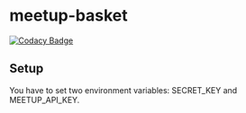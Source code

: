 meetup-basket
=============

[![Codacy Badge](https://www.codacy.com/project/badge/a8bc6b6e62a44884a7fa49bd05a309c7)](https://www.codacy.com)

Setup
-----
You have to set two environment variables: SECRET_KEY and MEETUP_API_KEY.
